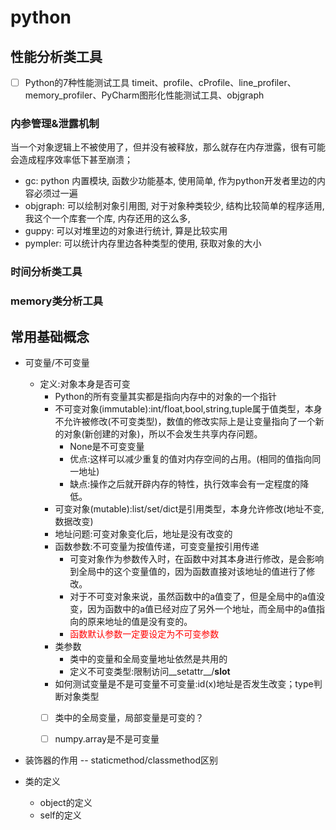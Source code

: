 # python

## 性能分析类工具

- [ ] Python的7种性能测试工具
  timeit、profile、cProfile、line_profiler、memory_profiler、PyCharm图形化性能测试工具、objgraph

### 内参管理&泄露机制

当一个对象逻辑上不被使用了，但并没有被释放，那么就存在内存泄露，很有可能会造成程序效率低下甚至崩溃；

- gc: python 内置模块, 函数少功能基本, 使用简单, 作为python开发者里边的内容必须过一遍
- objgraph: 可以绘制对象引用图, 对于对象种类较少, 结构比较简单的程序适用, 我这个一个库套一个库, 内存还用的这么多,
- guppy: 可以对堆里边的对象进行统计, 算是比较实用
- pympler: 可以统计内存里边各种类型的使用, 获取对象的大小

### 时间分析类工具



### memory类分析工具

## 常用基础概念

- 可变量/不可变量
  - 定义:对象本身是否可变
    - Python的所有变量其实都是指向内存中的对象的一个指针 
    - 不可变对象(immutable):int/float,bool,string,tuple属于值类型，本身不允许被修改(不可变类型)，数值的修改实际上是让变量指向了一个新的对象(新创建的对象)，所以不会发生共享内存问题。
        - None是不可变变量
        - 优点:这样可以减少重复的值对内存空间的占用。(相同的值指向同一地址)
        - 缺点:操作之后就开辟内存的特性，执行效率会有一定程度的降低。
    - 可变对象(mutable):list/set/dict是引用类型，本身允许修改(地址不变,数据改变)
    - 地址问题:可变对象变化后，地址是没有改变的
    - 函数参数:不可变量为按值传递，可变变量按引用传递
        - 可变对象作为参数传入时，在函数中对其本身进行修改，是会影响到全局中的这个变量值的，因为函数直接对该地址的值进行了修改。
        - 对于不可变对象来说，虽然函数中的a值变了，但是全局中的a值没变，因为函数中的a值已经对应了另外一个地址，而全局中的a值指向的原来地址的值是没有变的。
        - <span style="color:red;">函数默认参数一定要设定为不可变参数</span>
    - 类参数
        - 类中的变量和全局变量地址依然是共用的
        - 定义不可变类型:限制访问__setattr__/__slot__
    - 如何测试变量是不是可变量不可变量:id(x)地址是否发生改变；type判断对象类型
    - [ ] 类中的全局变量，局部变量是可变的？  
    - [ ] numpy.array是不是可变量 
    

- 装饰器的作用
  -- staticmethod/classmethod区别
  
- 类的定义 
  - object的定义
  - self的定义
  
    
    
